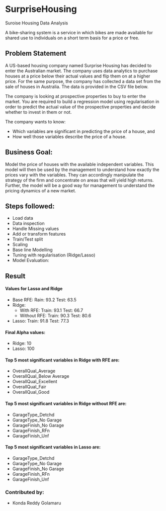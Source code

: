 # SurpriseHousing
Suroise Housing Data Analysis

A bike-sharing system is a service in which bikes are made available for shared use to individuals on a short term basis for a price or free.

## Problem Statement
A US-based housing company named Surprise Housing has decided to enter the Australian market. The company uses data analytics to purchase houses at a price below their actual values and flip them on at a higher price. For the same purpose, the company has collected a data set from the sale of houses in Australia. The data is provided in the CSV file below.

The company is looking at prospective properties to buy to enter the market. You are required to build a regression model using regularisation in order to predict the actual value of the prospective properties and decide whether to invest in them or not.

The company wants to know:
- Which variables are significant in predicting the price of a house, and
- How well those variables describe the price of a house.

## Business Goal:
Model the price of houses with the available independent variables. This model will then be used by the management to understand how exactly the prices vary with the variables. They can accordingly manipulate the strategy of the firm and concentrate on areas that will yield high returns. Further, the model will be a good way for management to understand the pricing dynamics of a new market.


## Steps followed:
* Load data
* Data inspection
* Handle Missing values
* Add or transform features
* Train/Test split
* Scaling
* Base line Modelling
* Tuning with regularisation (Ridge/Lasso)
* Model Evaluation:

## Result
#### Values for Lasso and Ridge
- Base RFE: Rain: 93.2 Test: 63.5
- Ridge:
    - With RFE:    Train: 93.1 Test: 66.7
    - Without RFE: Train: 90.3 Test: 80.6
- Lasso: Train: 91.8 Test: 77.3

#### Final Alpha values:
- Ridge: 10
- Lasso: 100

#### Top 5 most significant variables in Ridge with RFE are:
- OverallQual_Average
- OverallQual_Below Average
- OverallQual_Excellent
- OverallQual_Fair
- OverallQual_Good

#### Top 5 most significant variables in Ridge without RFE are:
- GarageType_Detchd
- GarageType_No Garage
- GarageFinish_No Garage
- GarageFinish_RFn
- GarageFinish_Unf

#### Top 5 most significant variables in Lasso are:
- GarageType_Detchd
- GarageType_No Garage
- GarageFinish_No Garage
- GarageFinish_RFn
- GarageFinish_Unf

### Contributed by:
* Konda Reddy Golamaru